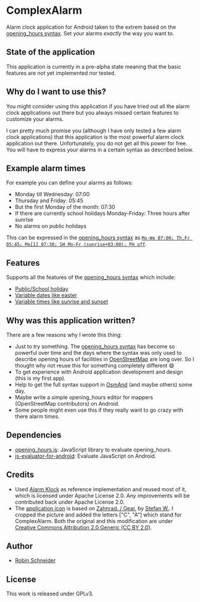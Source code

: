 # ComplexAlarm

Alarm clock application for Android taken to the extrem based on the [opening_hours syntax][oh:specification]. Set your alarms *exactly* the way you want to.

## State of the application

This application is currently in a pre-alpha state meaning that the basic features are not yet implemented nor tested.

## Why do I want to use this?

You might consider using this application if you have tried out all the alarm clock applications out there but you always missed certain features to customize your alarms.

I can pretty much promise you (although I have only tested a few alarm clock applications) that this application is the most powerful alarm clock application out there. Unfortunately, you do not get all this power for free. You will have to express your alarms in a certain syntax as described below.

## Example alarm times

For example you can define your alarms as follows:

* Monday till Wednesday: 07:00
* Thursday and Friday: 05:45
* But the first Monday of the month: 07:30
* If there are currently school holidays Monday-Friday: Three hours after sunrise
* No alarms on public holidays

This can be expressed in the [opening_hours syntax][oh:specification] as [`Mo-We 07:00; Th,Fr 05:45; Mo[1] 07:30; SH Mo-Fr (sunrise+03:00); PH off`](http://openingh.openstreetmap.de/evaluation_tool/?EXP=Mo-We%2007%3A00%3B%20Th%2CFr%2005%3A45%3B%20Mo[1]%2007%3A30%3B%20SH%20Mo-Fr%20%28sunrise%2B03%3A00%29%3B%20PH%20off&DATE=1401314460000&lat=48.7769&lon=9.1844&mode=2).

## Features

Supports all the features of the [opening_hours syntax][oh:specification] which include:

* [Public/School holiday][oh:specification:holiday_type]
* [Variable dates like easter][oh:specification:holiday_type]
* [Variable times like sunrise and sunset][oh:specification:variable_date]

## Why was this application written?

There are a few reasons why I wrote this thing:

* Just to try something. The [opening_hours syntax][oh:specification] has become so powerful over time and the days where the syntax was only used to describe opening hours of facilities in [OpenStreetMap][OSM-wiki] are long over. So I thought why not reuse this for something completely different :smile:
* To get experience with Android application development and design (this is my first app).
* Help to get the full syntax support in [OsmAnd](http://osmand.net/) (and maybe others) some day.
* Maybe write a simple opening_hours editor for mappers (OpenStreetMap contributors) on Android.
* Some people might even use this if they really want to go crazy with there alarm times.

## Dependencies

* [opening_hours.js](https://github.com/ypid/opening_hours.js): JavaScript library to evaluate opening_hours.
* [js-evaluator-for-android](https://github.com/evgenyneu/js-evaluator-for-android): Evaluate JavaScript on Android.

## Credits

* Used [Alarm Klock](https://code.google.com/p/kraigsandroid/) as reference implementation and reused most of it, which is licensed under Apache License 2.0. Any improvements will be contributed back under Apache License 2.0.
* The [application icon](ic_launcher-web.png) is based on [Zahnrad. / Gear.](https://secure.flickr.com/photos/stefan-w/3337070623) by [Stefan W.](https://secure.flickr[com/photos/stefan-w/). I cropped the picture and added the letters ["C", "A"] which stand for ComplexAlarm. Both the original and this modification are under [Creative Commons Attribution 2.0 Generic (CC BY 2.0)](https://creativecommons.org/licenses/by/2.0/).

## Author

* [Robin Schneider](https://github.com/ypid)

## License

This work is released under GPLv3.


[OSM-wiki]: https://wiki.openstreetmap.org
[oh:specification]: https://wiki.openstreetmap.org/wiki/Key:opening_hours:specification
[oh:specification:holiday_type]: https://wiki.openstreetmap.org/wiki/Key:opening_hours:specification#holiday_type
[oh:specification:variable_date]: https://wiki.openstreetmap.org/wiki/Key:opening_hours:specification#variable_date
